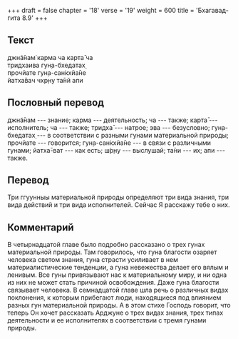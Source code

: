 +++
draft = false
chapter = '18'
verse = '19'
weight = 600
title = 'Бхагавад-гита 8.9'
+++
## Текст

джн̃а̄нам̇ карма ча карта̄ ча  
тридхаива гун̣а-бхедатах̣  
прочйате гун̣а-сан̇кхйа̄не  
йатха̄вач чхр̣н̣у та̄нй апи

## Пословный перевод

джн̃а̄нам --- знание; карма --- деятельность; ча --- также; карта̄ ---
исполнитель; ча --- также; тридха̄ --- натрое; эва --- безусловно;
гун̣а-бхедатах̣ --- в соответствии с разными гунами материальной природы;
прочйате --- говорится; гун̣а-сан̇кхйа̄не --- в связи с различными гунами;
йатха̄-ват --- как есть; ш́р̣н̣у --- выслушай; та̄ни --- их; апи --- также.

## Перевод

Три ггуунныы материальной природы определяют три вида знания, три вида
действий и три вида исполнителей. Сейчас Я расскажу тебе о них.

## Комментарий

В четырнадцатой главе было подробно рассказано о трех гунах материальной
природы. Там говорилось, что гуна благости озаряет человека светом
знания, гуна страсти усиливает в нем материалистические тенденции, а
гуна невежества делает его вялым и ленивым. Все гуны привязывают нас к
материальному миру, и ни одна из них не может стать причиной
освобождения. Даже гуна благости связывает человека. В семнадцатой главе
шла речь о различных видах поклонения, к которым прибегают люди,
находящиеся под влиянием разных гун материальной природы. А в этом стихе
Господь говорит, что теперь Он хочет рассказать Арджуне о трех видах
знания, трех типах деятельности и ее исполнителях в соответствии с тремя
гунами природы.
